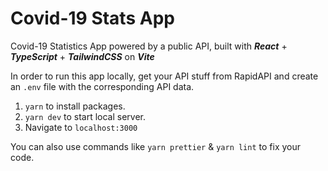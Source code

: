 # Covid-19 Stats App
Covid-19 Statistics App powered by a public API, built with ***React*** + ***TypeScript*** + ***TailwindCSS*** on ***Vite***

In order to run this app locally, get your API stuff from RapidAPI and create an `.env` file with the corresponding API data.

1. `yarn` to install packages.
2. `yarn dev` to start local server.
3. Navigate to `localhost:3000`

You can also use commands like `yarn prettier` & `yarn lint` to fix your code.
